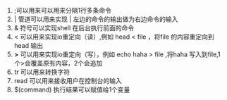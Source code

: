 1. ;可以用来可以用来分隔1行多条命令
2. | 管道可以用来实现 | 左边的命令的输出做为右边命令的输入
3. & 符号可以实现shell 在后台执行前面的命令
4. < 可以用来实现io重定向（读）,例如 head < file ，将file 的内容重定向到head 输出
5. **>** 可以用来实现io重定向（写），例如 echo haha > file ,将haha 写入到file,1个>会覆盖原有内容，2个会追加
6. tr 可以用来转换字符
7. read 可以用来接收用户在控制台的输入
8. $(command) 执行结果可以赋值给1个变量
